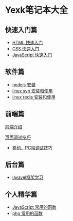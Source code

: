 # Yexk笔记本大全

## 快速入门篇
- [HTML 快速入门]()
- [CSS 快速入门](1_html_css/css.md)
- [JavaScript 快速入门 ](2_js/javascript.md)

## 软件篇
- [nodejs 安装]()
- [linux svn 安装和使用](linux/linux_svn.md)
- [linux redis 安装和使用](linux/redis.md)

## 前端篇
[前端介绍](frontend/forntend.md)

[页面调试技巧](frontend/debuger/readme.md)
	
- [移动、PC端调试技巧](frontend/debuger/mobile_debuger.md)


## 后台篇
- [lavavel框架学习](backend/laravel/README.md)


## 个人精华篇
- [JavaScript 常用的函数](javascript/common_function.md)
- [php 常用的函数](php/common_function.md)


